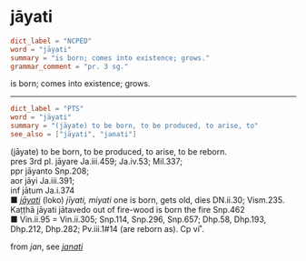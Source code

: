 # jāyati

``` toml
dict_label = "NCPED"
word = "jāyati"
summary = "is born; comes into existence; grows."
grammar_comment = "pr. 3 sg."
```

is born; comes into existence; grows.

--------------------

``` toml
dict_label = "PTS"
word = "jāyati"
summary = "(jāyate) to be born, to be produced, to arise, to"
see_also = ["jāyati", "janati"]
```

(jāyate) to be born, to be produced, to arise, to be reborn.  
pres 3rd pl. jāyare Ja.iii.459; Ja.iv.53; Mil.337;  
ppr jāyanto Snp.208;  
aor jāyi Ja.iii.391;  
inf jātum Ja.i.374  
■ *[jāyati](jāyati.md)* (loko) *jīyati, miyati* one is born, gets old, dies DN.ii.30; Vism.235. Kaṭṭhā jāyati jātavedo out of fire\-wood is born the fire Snp.462  
■ Vin.ii.95 = Vin.ii.305; Snp.114, Snp.296, Snp.657; Dhp.58, Dhp.193, Dhp.212, Dhp.282; Pv.iii.1#14 (are reborn as). Cp vi˚.

from *jan*, see *[janati](janati.md)*

